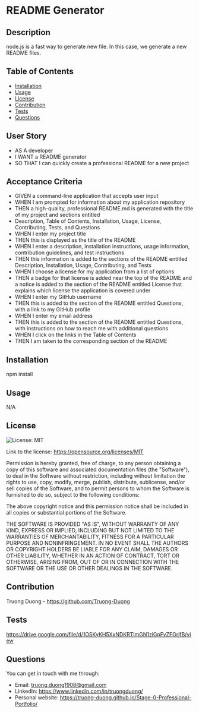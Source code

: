 # README Generator


## Description
node.js is a fast way to generate new file. In this case, we generate a new README files.

## Table of Contents

* [Installation](#installation)
* [Usage](#usage)
* [License](#license)
* [Contribution](#contribution)
* [Tests](#tests)
* [Questions](#questions)

## User Story

* AS A developer
* I WANT a README generator
* SO THAT I can quickly create a professional README for a new project

## Acceptance Criteria

* GIVEN a command-line application that accepts user input
* WHEN I am prompted for information about my application repository
* THEN a high-quality, professional README.md is generated with the title of my project and sections entitled
* Description, Table of Contents, Installation, Usage, License, Contributing, Tests, and Questions
* WHEN I enter my project title
* THEN this is displayed as the title of the README
* WHEN I enter a description, installation instructions, usage information, contribution guidelines, and test instructions
* THEN this information is added to the sections of the README entitled Description, Installation, Usage, Contributing, and Tests
* WHEN I choose a license for my application from a list of options
* THEN a badge for that license is added near the top of the README and a notice is added to the section of the README entitled License that explains which license the application is covered under
* WHEN I enter my GitHub username
* THEN this is added to the section of the README entitled Questions, with a link to my GitHub profile
* WHEN I enter my email address
* THEN this is added to the section of the README entitled Questions, with instructions on how to reach me with additional questions
* WHEN I click on the links in the Table of Contents
* THEN I am taken to the corresponding section of the README

## Installation
npm install

## Usage
N/A

## License

![License: MIT](https://img.shields.io/badge/License-MIT-yellow.svg)

Link to the license: https://opensource.org/licenses/MIT

Permission is hereby granted, free of charge, to any person obtaining a copy
of this software and associated documentation files (the "Software"), to deal
in the Software without restriction, including without limitation the rights
to use, copy, modify, merge, publish, distribute, sublicense, and/or sell
copies of the Software, and to permit persons to whom the Software is
furnished to do so, subject to the following conditions:

The above copyright notice and this permission notice shall be included in all
copies or substantial portions of the Software.

THE SOFTWARE IS PROVIDED "AS IS", WITHOUT WARRANTY OF ANY KIND, EXPRESS OR
IMPLIED, INCLUDING BUT NOT LIMITED TO THE WARRANTIES OF MERCHANTABILITY,
FITNESS FOR A PARTICULAR PURPOSE AND NONINFRINGEMENT. IN NO EVENT SHALL THE
AUTHORS OR COPYRIGHT HOLDERS BE LIABLE FOR ANY CLAIM, DAMAGES OR OTHER
LIABILITY, WHETHER IN AN ACTION OF CONTRACT, TORT OR OTHERWISE, ARISING FROM,
OUT OF OR IN CONNECTION WITH THE SOFTWARE OR THE USE OR OTHER DEALINGS IN THE
SOFTWARE.

## Contribution
Truong Duong - https://github.com/Truong-Duong

## Tests
https://drive.google.com/file/d/1OSKyKH5XxNDKRTlmGN1zlGpFyZFGrjfB/view

## Questions

You can get in touch with me through:
* Email: truong.duong1908@gmail.com
* LinkedIn: https://www.linkedin.com/in/truongduong/
* Personal website: https://truong-duong.github.io/Stage-0-Professional-Portfolio/
